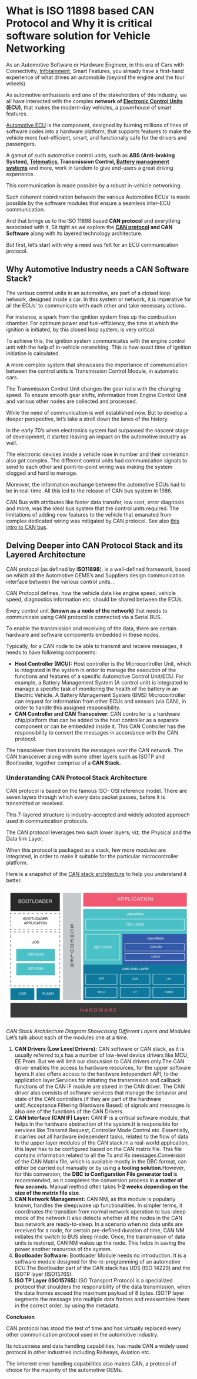 
What is ISO 11898 based CAN Protocol and Why it is critical software solution for Vehicle Networking 
====================================================================================================


As an Automotive Software or Hardware Engineer, in this era of Cars with
Connectivity,
[Infotainment](https://www.embitel.com/product-engineering-2/automotive/infotainment),
Smart Features, you already have a first-hand experience of what drives
an automobile (beyond the engine and the four wheels).

As automotive enthusiasts and one of the stakeholders of this industry,
we all have interacted with the complex **network of [Electronic Control
Units](/product-engineering-2/automotive/control-units) (ECU)**, that
makes the modern-day vehicles, a powerhouse of smart features.

[Automotive
ECU](/blog/embedded-blog/automotive-control-units-development-innovations-mechanical-to-electronics)
is the component, designed by burning millions of lines of software
codes into a hardware platform, that supports features to make the
vehicle more fuel-efficient, smart, and functionally safe for the
drivers and passengers.

A gamut of such automotive control units, such as **ABS (Anti-braking
System),
[Telematics](https://www.embitel.com/product-engineering-2/automotive/telematics-platform),
Transmission Control, [Battery management
systems](https://www.embitel.com/iot-casestudies/industrial-iot-solution-for-ups-battery-monitoring-predictive-maintenance)**
and more, work in tandem to give end-users a great driving experience.

This communication is made possible by a robust in-vehicle networking.

Such coherent coordination between the various Automotive ECUs’ is made
possible by the software modules that ensure a seamless inter-ECU
communication.

And that brings us to the ISO 11898 based **CAN protocol** and
everything associated with it. Sit tight as we explore the **[CAN
protocol](/can-stack-software-solution-for-in-vehicle-network-communication)
and CAN Software** along with its layered technology architecture.

But first, let’s start with why a need was felt for an ECU communication
protocol.

Why Automotive Industry needs a CAN Software Stack?
---------------------------------------------------

The various control units in an automotive, are part of a closed loop
network, designed inside a car. In this system or network, it is
imperative for all the ECUs’ to communicate with each other and take
necessary actions.

For instance, a spark from the ignition system fires up the combustion
chamber. For optimum power and fuel-efficiency, the time at which the
ignition is initiated, by this closed loop system, is very critical.

To achieve this, the ignition system communicates with the engine
control unit with the help of in-vehicle networking. This is how exact
time of ignition initiation is calculated.

A more complex system that showcases the importance of communication
between the control units is Transmission Control Module, in automatic
cars.

The Transmission Control Unit changes the gear ratio with the changing
speed. To ensure smooth gear shifts, information from Engine Control
Unit and various other nodes are collected and processed.

While the need of communication is well established now. But to develop
a deeper perspective, let’s take a stroll down the lanes of the history.

In the early 70’s when electronics system had surpassed the nascent
stage of development, it started leaving an impact on the automotive
industry as well.

The electronic devices inside a vehicle rose in number and their
correlation also got complex. The different control units had
communication signals to send to each other and point-to-point wiring
was making the system clogged and hard to manage.

Moreover, the information exchange between the automotive ECUs had to be
in real-time. All this led to the release of CAN bus system in 1986.

CAN Bus with attributes like faster data transfer, low cost, error
diagnosis and more, was the ideal bus system that the control units
required. The limitations of adding new features to the vehicle that
emanated from complex dedicated wiring was mitigated by CAN protocol.
See also [this intro to CAN
bus](https://www.csselectronics.com/screen/page/simple-intro-to-can-bus).

Delving Deeper into CAN Protocol Stack and its Layered Architecture
-------------------------------------------------------------------

CAN protocol (as defined by I**SO11898**), is a well-defined framework,
based on which all the Automotive OEMS’s and Suppliers design
communication interface between the various control units. .

CAN Protocol defines, how the vehicle data like engine speed, vehicle
speed, diagnostics information etc. should be shared between the ECUs.

Every control unit (**known as a node of the network)** that needs to
communicate using CAN protocol is connected via a Serial BUS.

To enable the transmission and receiving of the data, there are certain
hardware and software components embedded in these nodes.

Typically, for a CAN node to be able to transmit and receive messages,
it needs to have following components:

-   **Host Controller (MCU):** Host controller is the Microcontroller
    Unit, which is integrated in the system in order to manage the
    execution of the functions and features of a specific Automotive
    Control Unit/ECU. For example, a Battery Management System (A
    control unit) is integrated to manage a specific task of monitoring
    the health of the battery in an Electric Vehicle. A Battery
    Management System (BMS) Microcontroller can request for information
    from other ECUs and sensors (via CAN), in order to handle this
    assigned responsibility.
-   **CAN Controller and CAN Transceiver:** CAN controller is a hardware
    chip/platform that can be added to the host controller as a separate
    component or can be embedded inside it. This CAN Controller has the
    responsibility to convert the messages in accordance with the CAN
    protocol.

The transceiver then transmits the messages over the CAN network. The
CAN transceiver along with some other layers such as ISOTP and
Bootloader, together comprise of a **CAN Stack.**

### Understanding CAN Protocol Stack Architecture

CAN protocol is based on the famous ISO- OSI reference model. There are
seven layers through which every data packet passes, before it is
transmitted or received.

This 7-layered structure is industry-accepted and widely adopted
approach used in communication protocols.

The CAN protocol leverages two such lower layers; viz. the Physical and
the Data link Layer.

When this protocol is packaged as a stack, few more modules are
integrated, in order to make it suitable for the particular
microcontroller platform.

Here is a snapshot of the [CAN stack
architecture](/blog/embedded-blog/automotive-control-units-development-innovations-mechanical-to-electronics)
to help you understand it better.


![CAN stack](./CAN-stack-1024x735.png)


*CAN Stack Architecture Diagram Showcasing Different Layers and Modules*
Let’s talk about each of the modules one at a time.
1.  **CAN Drivers (Low Level Drivers):** CAN software or CAN stack, as
    it is usually referred to,s has a number of low-level device drivers
    like MCU, EE Prom. But we will limit our discussion to CAN drivers
    only.The CAN driver enables the access to hardware resources, for
    the upper software layers.It also offers access to the hardware
    independent API, to the application layer.Services for initiating
    the transmission and callback functions of the CAN IF module are
    stored in the CAN driver. The CAN driver also consists of software
    services that manage the behavior and state of the CAN controllers
    (if they are part of the hardware unit).Acceptance Filtering
    (Hardware Based) of signals and messages is also one of the
    functions of the CAN Drivers.
2.  **CAN Interface (CAN IF) Layer:** CAN IF is a critical software
    module, that helps in the hardware abstraction of the system.It is
    responsible for services like Transmit Request, Controller Mode
    Control etc. Essentially, it carries out all hardware independent
    tasks, related to the flow of data to the upper layer modules of the
    CAN stack.In a real-world application, this layer has to be
    configured based on the CAN matrix file. This file contains
    information related to all the Tx and Rx messages.Conversion of the
    CAN Matrix file, which is available mostly in the DBC format, can
    either be carried out manually or by using a **tooling
    solution**.However, for this conversion, the **DBC to Configuration
    File generator tool** is recommended, as it completes the conversion
    process in **a matter of few seconds**. Manual method often takes
    **1-2 weeks depending on the size of the matrix file size**.
3.  **CAN Network Management:** CAN NM, as this module is popularly
    known, handles the sleep/wake up functionalities. In simpler terms,
    it coordinates the transition from normal network operation to
    bus-sleep mode of the network.It also detects whether all the nodes
    in the CAN bus network are ready-to-sleep. In a scenario when no
    data units are received for a node, for certain pre-defined duration
    of time, CAN NM initiates the switch to BUS sleep mode. Once, the
    transmission of data units is restored, CAN NM wakes up the node.
    This helps in saving the power another resources of the system.
4.  **Bootloader Software:** Bootloader Module needs no introduction. It
    is a software module designed for the re-programming of an
    automotive ECU.The Bootloader part of the CAN stack has UDS
    (ISO 14229) and the ISOTP layer (ISO15765).
5.  **ISO TP Layer (ISO15765):** ISO Transport Protocol is a specialized
    protocol that shoulders the responsibility of the data transmission,
    when the data frames exceed the maximum payload of 8 bytes. ISOTP
    layer segments the message into multiple data frames and reassembles
    them in the correct order, by using the metadata.

**Conclusion**

CAN protocol has stood the test of time and has virtually replaced every
other communication protocol used in the automotive industry.

Its robustness and data handling capabilities, has made CAN a widely
used protocol in other industries including Railways, Aviation etc.

The inherent error handling capabilities also makes CAN, a protocol of
choice for the majority of the automotive OEMs.

